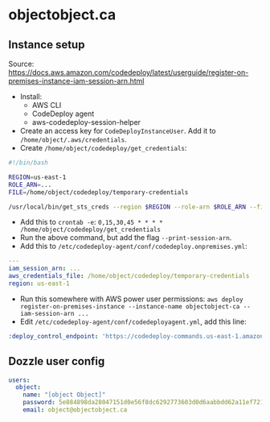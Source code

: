 # objectobject.ca

## Instance setup

Source: https://docs.aws.amazon.com/codedeploy/latest/userguide/register-on-premises-instance-iam-session-arn.html

* Install:
  * AWS CLI
  * CodeDeploy agent
  * aws-codedeploy-session-helper
* Create an access key for `CodeDeployInstanceUser`. Add it to `/home/object/.aws/credentials`.
* Create `/home/object/codedeploy/get_credentials`:
```bash
#!/bin/bash

REGION=us-east-1
ROLE_ARN=...
FILE=/home/object/codedeploy/temporary-credentials

/usr/local/bin/get_sts_creds --region $REGION --role-arn $ROLE_ARN --file $FILE
```
* Add this to `crontab -e`: `0,15,30,45 * * * * /home/object/codedeploy/get_credentials`
* Run the above command, but add the flag `--print-session-arn`.
* Add this to `/etc/codedeploy-agent/conf/codedeploy.onpremises.yml`:
```yml
---
iam_session_arn: ...
aws_credentials_file: /home/object/codedeploy/temporary-credentials
region: us-east-1
```
* Run this somewhere with AWS power user permissions: `aws deploy register-on-premises-instance --instance-name objectobject-ca --iam-session-arn ...`
* Edit `/etc/codedeploy-agent/conf/codedeployagent.yml`, add this line:
```yml
:deploy_control_endpoint: 'https://codedeploy-commands.us-east-1.amazonaws.com'
```

## Dozzle user config

```yml
users:
  object:
    name: "[object Object]"
    password: 5e884898da28047151d0e56f8dc6292773603d0d6aabbdd62a11ef721d1542d8  # sha256 of "password"
    email: object@objectobject.ca
```
